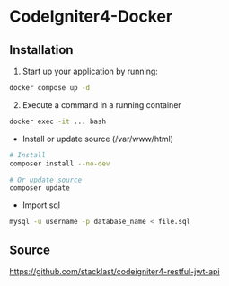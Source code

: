 # CodeIgniter4-Docker

## Installation

1. Start up your application by running:

```sh
docker compose up -d
```

2. Execute a command in a running container
```sh
docker exec -it ... bash
```

  - Install or update source (/var/www/html)
```sh
# Install 
composer install --no-dev
```
```sh
# Or update source
composer update
```

  - Import sql
```sh
mysql -u username -p database_name < file.sql
```

## Source
https://github.com/stacklast/codeigniter4-restful-jwt-api
